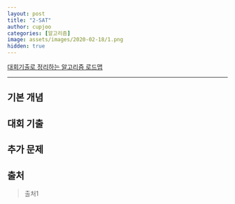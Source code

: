 ```yaml
---
layout: post
title: "2-SAT"
author: cupjoo
categories: [알고리즘]
image: assets/images/2020-02-18/1.png
hidden: true
---
```


[대회기출로 정리하는 알고리즘 로드맵](https://cupjoo.github.io/대회기출로-정리하는-알고리즘-로드맵)

---

## 기본 개념

## 대회 기출

## 추가 문제

## 출처

> 출처1
